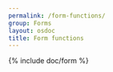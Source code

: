 ```yaml
---
permalink: /form-functions/
group: Forms
layout: osdoc
title: Form functions
---
```


{% include doc/form %}
